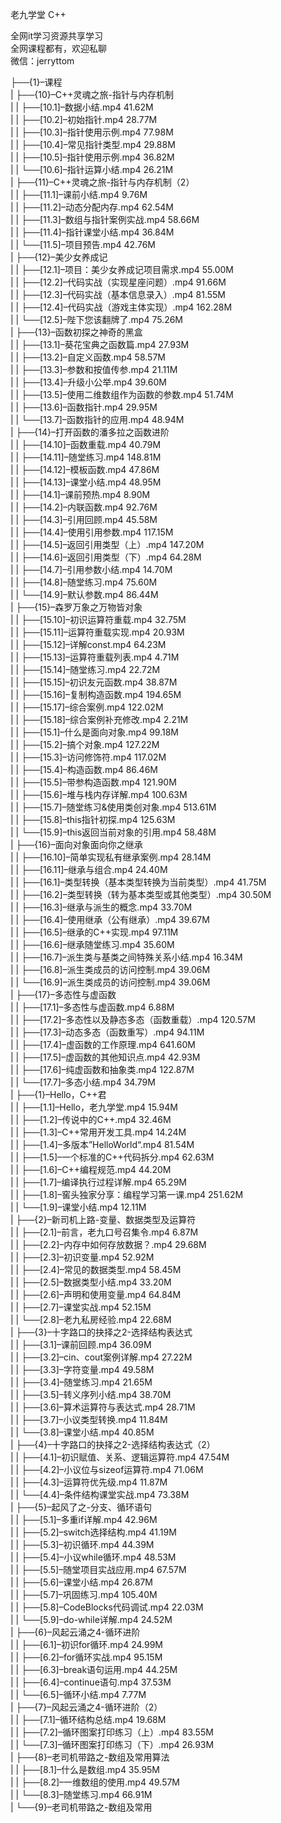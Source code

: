 老九学堂 C++

全网it学习资源共享学习<br>全网课程都有，欢迎私聊<br>微信：jerryttom<br>

├──{1}–课程<br> | ├──{10}–C++灵魂之旅-指针与内存机制<br> | | ├──[10.1]–数据小结.mp4 41.62M<br> | | ├──[10.2]–初始指针.mp4 28.77M<br> | | ├──[10.3]–指针使用示例.mp4 77.98M<br> | | ├──[10.4]–常见指针类型.mp4 29.88M<br> | | ├──[10.5]–指针使用示例.mp4 36.82M<br> | | └──[10.6]–指针运算小结.mp4 26.21M<br> | ├──{11}–C++灵魂之旅-指针与内存机制（2）<br> | | ├──[11.1]–课前小结.mp4 9.76M<br> | | ├──[11.2]–动态分配内存.mp4 62.54M<br> | | ├──[11.3]–数组与指针案例实战.mp4 58.66M<br> | | ├──[11.4]–指针课堂小结.mp4 36.84M<br> | | └──[11.5]–项目预告.mp4 42.76M<br> | ├──{12}–美少女养成记<br> | | ├──[12.1]–项目：美少女养成记项目需求.mp4 55.00M<br> | | ├──[12.2]–代码实战（实现星座问题）.mp4 91.66M<br> | | ├──[12.3]–代码实战（基本信息录入）.mp4 81.55M<br> | | ├──[12.4]–代码实战（游戏主体实现）.mp4 162.28M<br> | | └──[12.5]–陛下您该翻牌了.mp4 75.26M<br> | ├──{13}–函数初探之神奇的黑盒<br> | | ├──[13.1]–葵花宝典之函数篇.mp4 27.93M<br> | | ├──[13.2]–自定义函数.mp4 58.57M<br> | | ├──[13.3]–参数和按值传参.mp4 21.11M<br> | | ├──[13.4]–升级小公举.mp4 39.60M<br> | | ├──[13.5]–使用二维数组作为函数的参数.mp4 51.74M<br> | | ├──[13.6]–函数指针.mp4 29.95M<br> | | └──[13.7]–函数指针的应用.mp4 48.94M<br> | ├──{14}–打开函数的潘多拉之函数进阶<br> | | ├──[14.10]–函数重载.mp4 40.79M<br> | | ├──[14.11]–随堂练习.mp4 148.81M<br> | | ├──[14.12]–模板函数.mp4 47.86M<br> | | ├──[14.13]–课堂小结.mp4 48.95M<br> | | ├──[14.1]–课前预热.mp4 8.90M<br> | | ├──[14.2]–内联函数.mp4 92.76M<br> | | ├──[14.3]–引用回顾.mp4 45.58M<br> | | ├──[14.4]–使用引用参数.mp4 117.15M<br> | | ├──[14.5]–返回引用类型（上）.mp4 147.20M<br> | | ├──[14.6]–返回引用类型（下）.mp4 64.28M<br> | | ├──[14.7]–引用参数小结.mp4 14.70M<br> | | ├──[14.8]–随堂练习.mp4 75.60M<br> | | └──[14.9]–默认参数.mp4 86.44M<br> | ├──{15}–森罗万象之万物皆对象<br> | | ├──[15.10]–初识运算符重载.mp4 32.75M<br> | | ├──[15.11]–运算符重载实现.mp4 20.93M<br> | | ├──[15.12]–详解const.mp4 64.23M<br> | | ├──[15.13]–运算符重载列表.mp4 4.71M<br> | | ├──[15.14]–随堂练习.mp4 22.72M<br> | | ├──[15.15]–初识友元函数.mp4 38.87M<br> | | ├──[15.16]–复制构造函数.mp4 194.65M<br> | | ├──[15.17]–综合案例.mp4 122.02M<br> | | ├──[15.18]–综合案例补充修改.mp4 2.21M<br> | | ├──[15.1]–什么是面向对象.mp4 99.18M<br> | | ├──[15.2]–搞个对象.mp4 127.22M<br> | | ├──[15.3]–访问修饰符.mp4 117.02M<br> | | ├──[15.4]–构造函数.mp4 86.46M<br> | | ├──[15.5]–带参构造函数.mp4 121.90M<br> | | ├──[15.6]–堆与栈内存详解.mp4 100.63M<br> | | ├──[15.7]–随堂练习&amp;使用类创对象.mp4 513.61M<br> | | ├──[15.8]–this指针初探.mp4 125.63M<br> | | └──[15.9]–this返回当前对象的引用.mp4 58.48M<br> | ├──{16}–面向对象面向你之继承<br> | | ├──[16.10]–简单实现私有继承案例.mp4 28.14M<br> | | ├──[16.11]–继承与组合.mp4 24.40M<br> | | ├──[16.1]–类型转换（基本类型转换为当前类型）.mp4 41.75M<br> | | ├──[16.2]–类型转换（转为基本类型或其他类型）.mp4 30.50M<br> | | ├──[16.3]–继承与派生的概念.mp4 33.70M<br> | | ├──[16.4]–使用继承（公有继承）.mp4 39.67M<br> | | ├──[16.5]–继承的C++实现.mp4 97.11M<br> | | ├──[16.6]–继承随堂练习.mp4 35.60M<br> | | ├──[16.7]–派生类与基类之间特殊关系小结.mp4 16.34M<br> | | ├──[16.8]–派生类成员的访问控制.mp4 39.06M<br> | | └──[16.9]–派生类成员的访问控制.mp4 39.06M<br> | ├──{17}–多态性与虚函数<br> | | ├──[17.1]–多态性与虚函数.mp4 6.88M<br> | | ├──[17.2]–多态性以及静态多态（函数重载）.mp4 120.57M<br> | | ├──[17.3]–动态多态（函数重写）.mp4 94.11M<br> | | ├──[17.4]–虚函数的工作原理.mp4 641.60M<br> | | ├──[17.5]–虚函数的其他知识点.mp4 42.93M<br> | | ├──[17.6]–纯虚函数和抽象类.mp4 122.87M<br> | | └──[17.7]–多态小结.mp4 34.79M<br> | ├──{1}–Hello，C++君<br> | | ├──[1.1]–Hello，老九学堂.mp4 15.94M<br> | | ├──[1.2]–传说中的C++.mp4 32.46M<br> | | ├──[1.3]–C++常用开发工具.mp4 14.24M<br> | | ├──[1.4]–多版本”HelloWorld“.mp4 81.54M<br> | | ├──[1.5]–一个标准的C++代码拆分.mp4 62.63M<br> | | ├──[1.6]–C++编程规范.mp4 44.20M<br> | | ├──[1.7]–编译执行过程详解.mp4 65.29M<br> | | ├──[1.8]–窖头独家分享：编程学习第一课.mp4 251.62M<br> | | └──[1.9]–课堂小结.mp4 12.11M<br> | ├──{2}–新司机上路-变量、数据类型及运算符<br> | | ├──[2.1]–前言，老九口号召集令.mp4 6.87M<br> | | ├──[2.2]–内存中如何存放数据？.mp4 29.68M<br> | | ├──[2.3]–初识变量.mp4 52.92M<br> | | ├──[2.4]–常见的数据类型.mp4 58.45M<br> | | ├──[2.5]–数据类型小结.mp4 33.20M<br> | | ├──[2.6]–声明和使用变量.mp4 64.84M<br> | | ├──[2.7]–课堂实战.mp4 52.15M<br> | | └──[2.8]–老九私房经验.mp4 22.68M<br> | ├──{3}–十字路口的抉择之2-选择结构表达式<br> | | ├──[3.1]–课前回顾.mp4 36.09M<br> | | ├──[3.2]–cin、cout案例详解.mp4 27.22M<br> | | ├──[3.3]–字符变量.mp4 49.58M<br> | | ├──[3.4]–随堂练习.mp4 21.65M<br> | | ├──[3.5]–转义序列小结.mp4 38.70M<br> | | ├──[3.6]–算术运算符与表达式.mp4 28.71M<br> | | ├──[3.7]–小议类型转换.mp4 11.84M<br> | | └──[3.8]–课堂小结.mp4 40.85M<br> | ├──{4}–十字路口的抉择之2-选择结构表达式（2）<br> | | ├──[4.1]–初识赋值、关系、逻辑运算符.mp4 47.54M<br> | | ├──[4.2]–小议位与sizeof运算符.mp4 71.06M<br> | | ├──[4.3]–运算符优先级.mp4 11.87M<br> | | └──[4.4]–条件结构课堂实战.mp4 73.38M<br> | ├──{5}–起风了之-分支、循环语句<br> | | ├──[5.1]–多重if详解.mp4 42.96M<br> | | ├──[5.2]–switch选择结构.mp4 41.19M<br> | | ├──[5.3]–初识循环.mp4 44.39M<br> | | ├──[5.4]–小议while循环.mp4 48.53M<br> | | ├──[5.5]–随堂项目实战应用.mp4 67.57M<br> | | ├──[5.6]–课堂小结.mp4 26.87M<br> | | ├──[5.7]–巩固练习.mp4 105.40M<br> | | ├──[5.8]–CodeBlocks代码调试.mp4 22.03M<br> | | └──[5.9]–do-while详解.mp4 24.52M<br> | ├──{6}–风起云涌之4-循环进阶<br> | | ├──[6.1]–初识for循环.mp4 24.99M<br> | | ├──[6.2]–for循环实战.mp4 95.15M<br> | | ├──[6.3]–break语句运用.mp4 44.25M<br> | | ├──[6.4]–continue语句.mp4 37.53M<br> | | └──[6.5]–循环小结.mp4 7.77M<br> | ├──{7}–风起云涌之4-循环进阶（2）<br> | | ├──[7.1]–循环结构总结.mp4 19.68M<br> | | ├──[7.2]–循环图案打印练习（上）.mp4 83.55M<br> | | └──[7.3]–循环图案打印练习（下）.mp4 26.93M<br> | ├──{8}–老司机带路之-数组及常用算法<br> | | ├──[8.1]–什么是数组.mp4 35.95M<br> | | ├──[8.2]–一维数组的使用.mp4 49.57M<br> | | └──[8.3]–随堂练习.mp4 66.91M<br> | └──{9}–老司机带路之-数组及常用